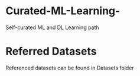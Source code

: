 # Curated-ML-Learning-
Self-curated ML and DL Learning path

# Referred Datasets
Referenced datasets can be found in Datasets folder
